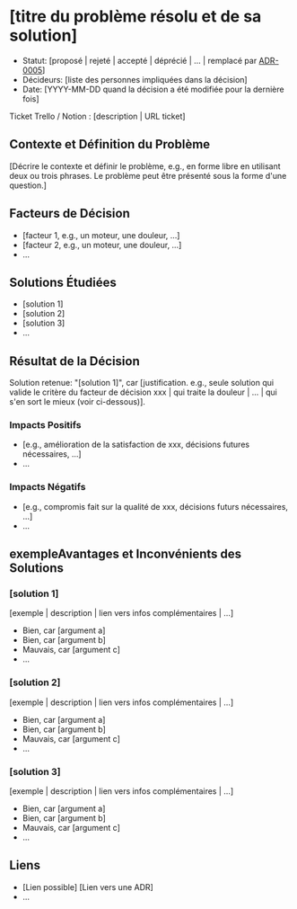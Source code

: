 # [titre du problème résolu et de sa solution]

* Statut: [proposé | rejeté | accepté | déprécié | … | remplacé par [ADR-0005](0005-example.md)] <!-- optionnel -->
* Décideurs: [liste des personnes impliquées dans la décision] <!-- optionnel -->
* Date: [YYYY-MM-DD quand la décision a été modifiée pour la dernière fois] <!-- optionnel -->

Ticket Trello / Notion : [description | URL ticket] <!-- optionnel -->

## Contexte et Définition du Problème

[Décrire le contexte et définir le problème, e.g., en forme libre en utilisant deux ou trois phrases. Le problème peut être présenté sous la forme d'une question.]

## Facteurs de Décision <!-- optionnel -->

* [facteur 1, e.g., un moteur, une douleur, …]
* [facteur 2, e.g., un moteur, une douleur, …]
* … <!-- le nombre de facteurs peut varier -->

## Solutions Étudiées

* [solution 1]
* [solution 2]
* [solution 3]
* … <!-- le nombre d'options peut varier -->

## Résultat de la Décision

Solution retenue: "[solution 1]", car [justification. e.g., seule solution qui valide le critère du facteur de décision xxx | qui traite la douleur | … | qui s'en sort le mieux (voir ci-dessous)].

### Impacts Positifs <!-- optionnel -->

* [e.g., amélioration de la satisfaction de xxx, décisions futures nécessaires, …]
* …

### Impacts Négatifs <!-- optionnel -->

* [e.g., compromis fait sur la qualité de xxx, décisions futurs nécessaires, …]
* …

## exempleAvantages et Inconvénients des Solutions <!-- optionnel -->

### [solution 1]

[exemple | description | lien vers infos complémentaires | …] <!-- optionnel -->

* Bien, car [argument a]
* Bien, car [argument b]
* Mauvais, car [argument c]
* … <!-- le nombre d'avantages et inconvénients peut varier -->

### [solution 2]

[exemple | description | lien vers infos complémentaires | …] <!-- optionnel -->

* Bien, car [argument a]
* Bien, car [argument b]
* Mauvais, car [argument c]
* … <!-- le nombre d'avantages et d'inconvénients peut varier -->

### [solution 3]

[exemple | description | lien vers infos complémentaires | …] <!-- optionnel -->

* Bien, car [argument a]
* Bien, car [argument b]
* Mauvais, car [argument c]
* … <!-- le nombre d'avantages et inconvénients peut varier -->

## Liens <!-- optionnel -->

* [Lien possible] [Lien vers une ADR] <!-- exemple: Amélioré par [ADR-0005](0005-example.md) -->
* … <!-- le nombre de liens peut varier -->